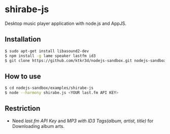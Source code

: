 shirabe-js
=========
Desktop music player application with node.js and AppJS.

Installation
------------

``` bash
$ sudo apt-get install libasound2-dev
$ npm install -g lame speaker lastfm id3
$ git clone https://github.com/ktkr3d/nodejs-sandbox.git nodejs-sandbox
```

How to use
----------

``` bash
$ cd nodejs-sandbox/examples/shirabe-js
$ node --harmony shirabe.js <YOUR last.fm API KEY>
```

Restriction
-----------

- Need *last.fm API Key* and *MP3 with ID3 Tags(album, artist, title)* for Downloading album arts.
